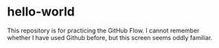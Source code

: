 # hello-world
This repository is for practicing the GitHub Flow.
I cannot remember whether I have used Github before, but this screen seems oddly familiar.
